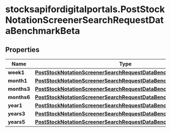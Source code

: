 # stocksapifordigitalportals.PostStockNotationScreenerSearchRequestDataBenchmarkBeta

## Properties

Name | Type | Description | Notes
------------ | ------------- | ------------- | -------------
**week1** | [**PostStockNotationScreenerSearchRequestDataBenchmarkBetaWeek1**](PostStockNotationScreenerSearchRequestDataBenchmarkBetaWeek1.md) |  | [optional] 
**month1** | [**PostStockNotationScreenerSearchRequestDataBenchmarkBetaMonth1**](PostStockNotationScreenerSearchRequestDataBenchmarkBetaMonth1.md) |  | [optional] 
**months3** | [**PostStockNotationScreenerSearchRequestDataBenchmarkBetaMonths3**](PostStockNotationScreenerSearchRequestDataBenchmarkBetaMonths3.md) |  | [optional] 
**months6** | [**PostStockNotationScreenerSearchRequestDataBenchmarkBetaMonths6**](PostStockNotationScreenerSearchRequestDataBenchmarkBetaMonths6.md) |  | [optional] 
**year1** | [**PostStockNotationScreenerSearchRequestDataBenchmarkBetaYear1**](PostStockNotationScreenerSearchRequestDataBenchmarkBetaYear1.md) |  | [optional] 
**years3** | [**PostStockNotationScreenerSearchRequestDataBenchmarkBetaYears3**](PostStockNotationScreenerSearchRequestDataBenchmarkBetaYears3.md) |  | [optional] 
**years5** | [**PostStockNotationScreenerSearchRequestDataBenchmarkBetaYears5**](PostStockNotationScreenerSearchRequestDataBenchmarkBetaYears5.md) |  | [optional] 


